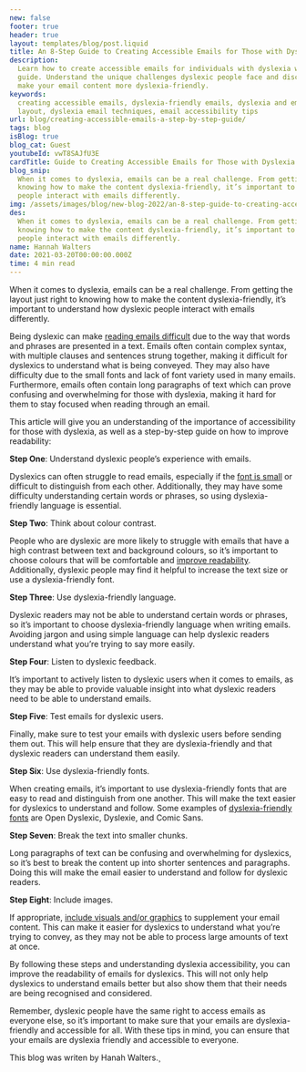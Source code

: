 ```yaml
---
new: false
footer: true
header: true
layout: templates/blog/post.liquid
title: An 8-Step Guide to Creating Accessible Emails for Those with Dyslexia
description:
  Learn how to create accessible emails for individuals with dyslexia with this comprehensive 8-step
  guide. Understand the unique challenges dyslexic people face and discover practical techniques to
  make your email content more dyslexia-friendly.
keywords:
  creating accessible emails, dyslexia-friendly emails, dyslexia and email design, accessible email
  layout, dyslexia email techniques, email accessibility tips
url: blog/creating-accessible-emails-a-step-by-step-guide/
tags: blog
isBlog: true
blog_cat: Guest
youtubeId: vwT8SAJfU3E
cardTitle: Guide to Creating Accessible Emails for Those with Dyslexia
blog_snip:
  When it comes to dyslexia, emails can be a real challenge. From getting the layout just right to
  knowing how to make the content dyslexia-friendly, it’s important to understand how dyslexic
  people interact with emails differently.
img: /assets/images/blog/new-blog-2022/an-8-step-guide-to-creating-accessible-emails-for-those-with-dyslexia.png
des:
  When it comes to dyslexia, emails can be a real challenge. From getting the layout just right to
  knowing how to make the content dyslexia-friendly, it’s important to understand how dyslexic
  people interact with emails differently.
name: Hannah Walters
date: 2021-03-20T00:00:00.000Z
time: 4 min read
---
```


When it comes to dyslexia, emails can be a real challenge. From getting the layout just right to
knowing how to make the content dyslexia-friendly, it’s important to understand how dyslexic people
interact with emails differently.

Being dyslexic can make
[reading emails difficult](https://www.google.com/url?q=https://www.bdadyslexia.org.uk/dyslexia/neurodiversity-and-co-occurring-differences/visual-difficulties&sa=D&source=editors&ust=1674076110412857&usg=AOvVaw3YIZamyb7iqQND21DMQ08y) due
to the way that words and phrases are presented in a text. Emails often contain complex syntax, with
multiple clauses and sentences strung together, making it difficult for dyslexics to understand what
is being conveyed. They may also have difficulty due to the small fonts and lack of font variety
used in many emails. Furthermore, emails often contain long paragraphs of text which can prove
confusing and overwhelming for those with dyslexia, making it hard for them to stay focused when
reading through an email.

This article will give you an understanding of the importance of accessibility for those with
dyslexia, as well as a step-by-step guide on how to improve readability:

**Step One**: Understand dyslexic people’s experience with emails.

Dyslexics can often struggle to read emails, especially if the
[font is small](https://www.google.com/url?q=https://www.helperbird.com/features/font-sizes/&sa=D&source=editors&ust=1674076110413666&usg=AOvVaw2WhuPAZVDNUK32PhvVYbt6) or
difficult to distinguish from each other. Additionally, they may have some difficulty understanding
certain words or phrases, so using dyslexia-friendly language is essential.

**Step Two**: Think about colour contrast.

People who are dyslexic are more likely to struggle with emails that have a high contrast between
text and background colours, so it’s important to choose colours that will be comfortable and
[improve readability](https://www.google.com/url?q=https://instiller.co.uk/blog/how-accessible-are-the-emails-you-send&sa=D&source=editors&ust=1674076110414261&usg=AOvVaw0NAOm0RSYI4LHtiCEjzABO).
Additionally, dyslexic people may find it helpful to increase the text size or use a
dyslexia-friendly font.

**Step Three**: Use dyslexia-friendly language.

Dyslexic readers may not be able to understand certain words or phrases, so it’s important to choose
dyslexia-friendly language when writing emails. Avoiding jargon and using simple language can help
dyslexic readers understand what you’re trying to say more easily.

**Step Four**: Listen to dyslexic feedback.

It’s important to actively listen to dyslexic users when it comes to emails, as they may be able to
provide valuable insight into what dyslexic readers need to be able to understand emails.

**Step Five**: Test emails for dyslexic users.

Finally, make sure to test your emails with dyslexic users before sending them out. This will help
ensure that they are dyslexia-friendly and that dyslexic readers can understand them easily.

**Step Six**: Use dyslexia-friendly fonts.

When creating emails, it’s important to use dyslexia-friendly fonts that are easy to read and
distinguish from one another. This will make the text easier for dyslexics to understand and follow.
Some examples of
[dyslexia-friendly fonts](https://www.google.com/url?q=https://www.helperbird.com/help/how-to-change-the-font-on-any-page/&sa=D&source=editors&ust=1674076110415850&usg=AOvVaw3D5GUNsa6Z0jr2wSFDwcVJ) are
Open Dyslexic, Dyslexie, and Comic Sans.

**Step Seven**: Break the text into smaller chunks.

Long paragraphs of text can be confusing and overwhelming for dyslexics, so it’s best to break the
content up into shorter sentences and paragraphs. Doing this will make the email easier to
understand and follow for dyslexic readers.

**Step Eight**: Include images.

If appropriate,
[include visuals and/or graphics](https://www.google.com/url?q=https://www.helperbird.com/features/alt-tool-tip-highlighter/&sa=D&source=editors&ust=1674076110416698&usg=AOvVaw0L1aHW55eHFVSCHSPR2aqi) to
supplement your email content. This can make it easier for dyslexics to understand what you’re
trying to convey, as they may not be able to process large amounts of text at once.

By following these steps and understanding dyslexia accessibility, you can improve the readability
of emails for dyslexics. This will not only help dyslexics to understand emails better but also show
them that their needs are being recognised and considered.

Remember, dyslexic people have the same right to access emails as everyone else, so it’s important
to make sure that your emails are dyslexia-friendly and accessible for all. With these tips in mind,
you can ensure that your emails are dyslexia friendly and accessible to everyone.

This blog was writen by Hanah Walters.¸

